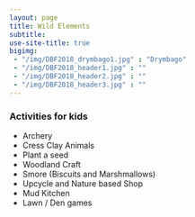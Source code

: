 ```yaml
---
layout: page
title: Wild Elements
subtitle: 
use-site-title: true
bigimg:
 - "/img/DBF2018_drymbago1.jpg" : "Drymbago"
 - "/img/DBF2018_header1.jpg" : ""
 - "/img/DBF2018_header2.jpg" : ""
 - "/img/DBF2018_header3.jpg" : ""
---
```


### Activities for kids

- Archery
- Cress Clay Animals
- Plant a seed
- Woodland Craft
- Smore (Biscuits and Marshmallows)
- Upcycle and Nature based Shop
- Mud Kitchen
- Lawn / Den games
